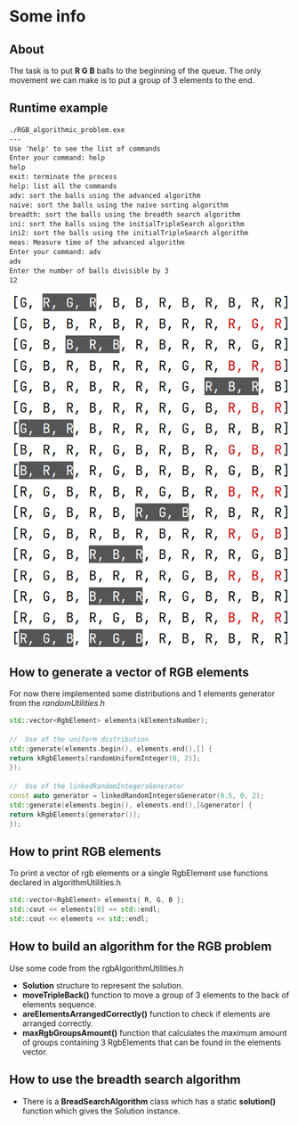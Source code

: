 # Some info

## About

The task is to put **R G B** balls to the beginning of the queue. The only movement we can make is to put a group of 3
elements to the end.

## Runtime example

```txt
./RGB_algorithmic_problem.exe
---
Use 'help' to see the list of commands
Enter your command: help
help
exit: terminate the process
help: list all the commands
adv: sort the balls using the advanced algorithm
naive: sort the balls using the naive sorting algorithm
breadth: sort the balls using the breadth search algorithm
ini: sort the balls using the initialTripleSearch algorithm
ini2: sort the balls using the initialTripleSearch algorithm
meas: Measure time of the advanced algorithm
Enter your command: adv
adv
Enter the number of balls divisible by 3
12
```

![Runtime](./images/runtime.png)

## How to generate a vector of RGB elements

For now there implemented some distributions and 1 elements generator from the _randomUtilities.h_

```c++
std::vector<RgbElement> elements(kElementsNumber);

//  Use of the uniform distribution
std::generate(elements.begin(), elements.end(),[] {
return kRgbElements[randomUniformInteger(0, 2)];
});

//  Use of the linkedRandomIntegersGenerator
const auto generator = linkedRandomIntegersGenerator(0.5, 0, 2);
std::generate(elements.begin(), elements.end(),[&generator] {
return kRgbElements[generator()];
});
```

## How to print RGB elements

To print a vector of rgb elements or a single RgbElement use functions declared in algorithmUtilities.h

```c++
std::vector<RgbElement> elements{ R, G, B };
std::cout << elements[0] << std::endl;
std::cout << elements << std::endl;
```

## How to build an algorithm for the RGB problem

Use some code from the rgbAlgorithmUtilities.h

- **Solution** structure to represent the solution.
- **moveTripleBack()** function to move a group of 3 elements to the back of elements sequence.
- **areElementsArrangedCorrectly()** function to check if elements are arranged correctly.
- **maxRgbGroupsAmount()** function that calculates the maximum amount of groups containing 3 RgbElements that can be
  found in the elements vector.

## How to use the breadth search algorithm

- There is a **BreadSearchAlgorithm** class which has a static **solution()** function which gives the Solution
  instance.
